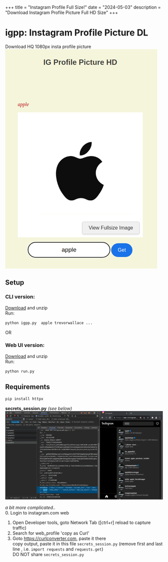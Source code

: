 +++
title = "Instagram Profile Full Size!"
date = "2024-05-03"
description = "Download Instagram Profile Picture Full HD Size"
+++

# igpp: Instagram Profile Picture DL  
Download HQ 1080px insta profile picture    
![headers](https://raw.githubusercontent.com/coleaderme/coleaderme.github.io/main/static/images/igpp_web.png)  


## Setup  
### CLI version:  
[Download](https://github.com/coleaderme/igpp/archive/refs/heads/main.zip) and unzip  
Run:  
```bash
python igpp.py  apple trevorwallace ...
```

OR  

### Web UI version:  
[Download](https://github.com/coleaderme/igpp-web/archive/refs/heads/main.zip) and unzip  
Run:  
```bash
python run.py  
```


## Requirements 
```bash
pip install httpx
```

**secrets_session.py** *(see below)*  
![headers](https://raw.githubusercontent.com/coleaderme/coleaderme.github.io/main/static/images/igpp_headers.webp)  

*a bit more complicated..*  
0. Login to instagram.com web  
1. Open Developer tools, goto Network Tab ([ctrl+r] reload to capture traffic)  
2. Search for web_profile 'copy as Curl'  
3. Goto https://curlconverter.com, paste it there   
	copy output, paste it in this file `secrets_session.py` (remove first and last line , i.e. `import requests` and `requests.get`)  
DO NOT share `secrets_session.py`   


